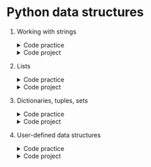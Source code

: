 # Python data structures

1. Working with strings
	<details>
		<summary>Code practice</summary>

	- [Editing guide](https://github.com/HenestrosaConH/sololearn/tree/main/Courses/Python%20data%20structures/1.%20Working%20with%20strings/Code%20practice/Editing%20guide)	 
	- [How many vowels](https://github.com/HenestrosaConH/sololearn/tree/main/Courses/Python%20data%20structures/1.%20Working%20with%20strings/Code%20practice/How%20many%20vowels)	 
	- [Line them up](https://github.com/HenestrosaConH/sololearn/tree/main/Courses/Python%20data%20structures/1.%20Working%20with%20strings/Code%20practice/Line%20them%20up)	 
	</details>

	<details>
		<summary>Code project</summary>

	- [Letter frequency](https://github.com/HenestrosaConH/sololearn/tree/main/Courses/Python%20data%20structures/1.%20Working%20with%20strings/Code%20project)
	</details>
2. Lists
	<details>
		<summary>Code practice</summary>

	- [Apple of my eye](https://github.com/HenestrosaConH/sololearn/tree/main/Courses/Python%20data%20structures/2.%20Lists/Code%20practice/Apple%20of%20my%20eye)  
	- [Fancy houses](https://github.com/HenestrosaConH/sololearn/tree/main/Courses/Python%20data%20structures/2.%20Lists/Code%20practice/Fancy%20houses)  
	- [Insect control](https://github.com/HenestrosaConH/sololearn/tree/main/Courses/Python%20data%20structures/2.%20Lists/Code%20practice/Insect%20control)  
	</details>
	<details>
		<summary>Code project</summary>

	- [Average word length](https://github.com/HenestrosaConH/sololearn/tree/main/Courses/Python%20data%20structures/2.%20Lists/Code%20project)
	</details>
3. Dictionaries, tuples, sets
	<details>
		<summary>Code practice</summary>

	- [Fuzzy search](https://github.com/HenestrosaConH/sololearn/tree/main/Courses/Python%20data%20structures/3.%20Dictionaries%2C%20tuples%2C%20sets/Code%20practice/Fuzzy%20search)  
	- [Mapping software](https://github.com/HenestrosaConH/sololearn/tree/main/Courses/Python%20data%20structures/3.%20Dictionaries%2C%20tuples%2C%20sets/Code%20practice/Mapping%20software)  
	- [Words in common](https://github.com/HenestrosaConH/sololearn/tree/main/Courses/Python%20data%20structures/3.%20Dictionaries%2C%20tuples%2C%20sets/Code%20practice/Words%20in%20common)  
	</details>
	<details>
		<summary>Code project</summary>

	- [Revenue growth analysis](https://github.com/HenestrosaConH/sololearn/tree/main/Courses/Python%20data%20structures/3.%20Dictionaries%2C%20tuples%2C%20sets/Code%20project)
	</details>
4. User-defined data structures
	<details>
		<summary>Code practice</summary>

	- [Come back](https://github.com/HenestrosaConH/sololearn/tree/main/Courses/Python%20data%20structures/4.%20User-defined%20data%20structures/Code%20practice/Come%20back)  
	- [Let's connect](https://github.com/HenestrosaConH/sololearn/tree/main/Courses/Python%20data%20structures/4.%20User-defined%20data%20structures/Code%20practice/Let's%20connect)  
	- [Name that tune](https://github.com/HenestrosaConH/sololearn/tree/main/Courses/Python%20data%20structures/4.%20User-defined%20data%20structures/Code%20practice/Name%20that%20tune)  
	- [On a call](https://github.com/HenestrosaConH/sololearn/tree/main/Courses/Python%20data%20structures/4.%20User-defined%20data%20structures/Code%20practice/On%20a%20call)  
	</details>
	<details>
		<summary>Code project</summary>

	- [Balanced parentheses](https://github.com/HenestrosaConH/sololearn/tree/main/Courses/Python%20data%20structures/4.%20User-defined%20data%20structures/Code%20project)
	</details>
	